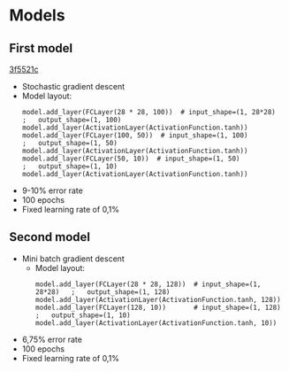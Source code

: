 # Models

## First model
[3f5521c](https://github.com/RaoulLuque/image-recognition-neural-network/tree/3f5521c3a99c06911f46d639afd329db93781204)
- Stochastic gradient descent
- Model layout:
  ```
  model.add_layer(FCLayer(28 * 28, 100))  # input_shape=(1, 28*28)   ;   output_shape=(1, 100)
  model.add_layer(ActivationLayer(ActivationFunction.tanh))
  model.add_layer(FCLayer(100, 50))  # input_shape=(1, 100)          ;   output_shape=(1, 50)
  model.add_layer(ActivationLayer(ActivationFunction.tanh))
  model.add_layer(FCLayer(50, 10))  # input_shape=(1, 50)            ;   output_shape=(1, 10)
  model.add_layer(ActivationLayer(ActivationFunction.tanh))
  ```
- 9-10% error rate
- 100 epochs
- Fixed learning rate of 0,1%

## Second model
- Mini batch gradient descent
  - Model layout:
    ```
    model.add_layer(FCLayer(28 * 28, 128))  # input_shape=(1, 28*28)   ;   output_shape=(1, 128)
    model.add_layer(ActivationLayer(ActivationFunction.tanh, 128))
    model.add_layer(FCLayer(128, 10))       # input_shape=(1, 128)     ;   output_shape=(1, 10)
    model.add_layer(ActivationLayer(ActivationFunction.tanh, 10))
    ```
- 6,75% error rate
- 100 epochs
- Fixed learning rate of 0,1%
